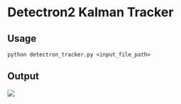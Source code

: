 # Detectron2 Kalman Tracker


## Usage
```python detectron_tracker.py <input_file_path>  ```<br/>








## Output
<p align="left">
  <img src="output.gif" />
</p>

